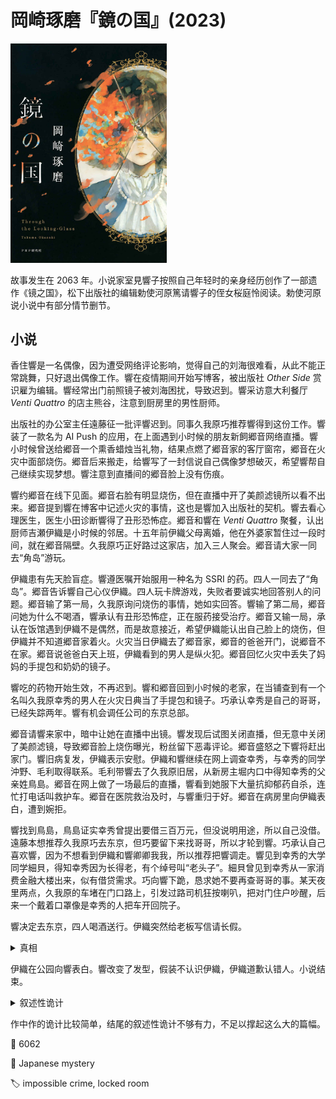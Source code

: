 # 岡崎琢磨『鏡の国』(2023)

<img src=images/2023_cover.jpg width=250/>

故事发生在 2063 年。小说家室見響子按照自己年轻时的亲身经历创作了一部遗作《镜之国》，松下出版社的编辑勅使河原篤请響子的侄女桜庭怜阅读。勅使河原说小说中有部分情节删节。

## 小说

香住響是一名偶像，因为遭受网络评论影响，觉得自己的刘海很难看，从此不能正常跳舞，只好退出偶像工作。響在疫情期间开始写博客，被出版社 <i>Other Side</i> 赏识雇为编辑。響经常出门前照镜子被刘海困扰，导致迟到。響采访意大利餐厅 <i>Venti Quattro</i> 的店主熊谷，注意到厨房里的男性厨师。

出版社的办公室主任遠藤征一批评響迟到。同事久我原巧推荐響得到这份工作。響装了一款名为 AI Push 的应用，在上面遇到小时候的朋友新飼郷音网络直播。響小时候曾送给郷音一个熏香蜡烛当礼物，结果点燃了郷音家的客厅窗帘，郷音在火灾中面部烧伤。郷音后来搬走，给響写了一封信说自己偶像梦想破灭，希望響帮自己继续实现梦想。響注意到直播间的郷音脸上没有伤痕。

響约郷音在线下见面。郷音右脸有明显烧伤，但在直播中开了美颜滤镜所以看不出来。郷音提到響在博客中记述火灾的事情，这也是響加入出版社的契机。響去看心理医生，医生小田诊断響得了丑形恐怖症。郷音和響在 <i>Venti Quattro</i> 聚餐，认出厨师吉瀬伊織是小时候的邻居。十五年前伊織父母离婚，他在外婆家暂住过一段时间，就在郷音隔壁。久我原巧正好路过这家店，加入三人聚会。郷音请大家一同去“角岛”游玩。

伊織患有先天脸盲症。響遵医嘱开始服用一种名为 SSRI 的药。四人一同去了“角岛”。郷音告诉響自己心仪伊織。四人玩卡牌游戏，失败者要诚实地回答别人的问题。郷音输了第一局，久我原询问烧伤的事情，她如实回答。響输了第二局，郷音问她为什么不喝酒，響承认有丑形恐怖症，正在服药接受治疗。郷音又输一局，承认在饭馆遇到伊織不是偶然，而是故意接近，希望伊織能认出自己脸上的烧伤，但伊織并不知道郷音家着火。火灾当日伊織去了郷音家，郷音的爸爸开门，说郷音不在家。郷音说爸爸白天上班，伊織看到的男人是纵火犯。郷音回忆火灾中丢失了妈妈的手提包和奶奶的镜子。

響吃的药物开始生效，不再迟到。響和郷音回到小时候的老家，在当铺查到有一个名叫久我原幸秀的男人在火灾日典当了手提包和镜子。巧承认幸秀是自己的哥哥，已经失踪两年。響有机会调任公司的东京总部。

郷音请響来家中，暗中让她在直播中出镜。響发现后试图关闭直播，但无意中关闭了美颜滤镜，导致郷音脸上烧伤曝光，粉丝留下恶毒评论。郷音盛怒之下響将赶出家门。響旧病复发，伊織表示安慰。伊織和響继续在网上调查幸秀，与幸秀的同学沖野、毛利取得联系。毛利带響去了久我原旧居，从新房主堀内口中得知幸秀的父亲姓鳥島。郷音在网上做了一场最后的直播，響看到她服下大量抗抑郁药自杀，连忙打电话叫救护车。郷音在医院救治及时，与響重归于好。郷音在病房里向伊織表白，遭到婉拒。

響找到鳥島，鳥島证实幸秀曾提出要借三百万元，但没说明用途，所以自己没借。遠藤本想推荐久我原巧去东京，但巧要留下来找哥哥，所以才轮到響。巧承认自己喜欢響，因为不想看到伊織和響卿卿我我，所以推荐把響调走。響见到幸秀的大学同学細貝，得知幸秀因为长得老，有个绰号叫“老头子”。細貝曾见到幸秀从一家消费金融大楼出来，似有借贷需求。巧向響下跪，恳求她不要再查哥哥的事。某天夜里两点，久我原的车堵在门口路上，引发过路司机狂按喇叭，把对门住户吵醒，后来一个戴着口罩像是幸秀的人把车开回院子。

響决定去东京，四人喝酒送行。伊織突然给老板写信请长假。

<details><summary>真相</summary>
幸秀杀死巧，冒充巧到出版社上班（巧面试时一直戴口罩所以容易冒充）。幸秀为了在院子里挖抗埋尸体，把车停在外面路上，引发过往汽车按喇叭。幸秀不去东京是因为不能卖房子。幸秀和響一样有丑形恐怖症（伏线：不用同事送的电子钟是因为害怕看到面板反射，上厕所和洗澡花很长时间因为注视镜子，开车时总是盯着后视镜），花钱整容变年轻。細貝看到幸秀从消费金融大楼出来，实际上幸秀去的是楼上的整容外科。十五年前，幸秀经过郷音家时看到窗帘起火，本想救火，但看到名贵手提包后心生歹念，翻窗进屋偷包，从正门出来的时候被伊織撞见。伊織在送行饭局上听到冒牌的巧说“不知道在哪里”，和十五年前幸秀的语气一样，识破幸秀的真实身份，后被幸秀绑架。
</details>

伊織在公园向響表白。響改变了发型，假装不认识伊織，伊織道歉认错人。小说结束。

<details><summary>叙述性诡计</summary>
室見響子的原型不是響，而是郷音。室見響子后来做了整容，去除了脸上的烧伤。

《镜之国》的结尾有删节。在真正的结尾中，郷音拦住离开公园的響，说要和她公平竞争。最后響和伊織走到一起。
</details>

作中作的诡计比较简单，结尾的叙述性诡计不够有力，不足以撑起这么大的篇幅。

:link: 6062

:file_folder: Japanese mystery

:label: impossible crime, locked room

